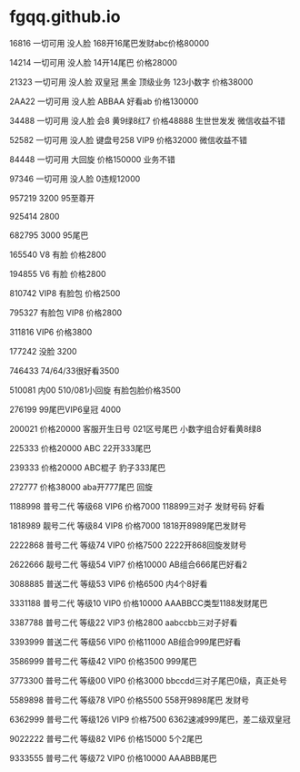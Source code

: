 # fgqq.github.io

16816   一切可用  没人脸  168开16尾巴发财abc价格80000

14214   一切可用  没人脸  14开14尾巴 价格28000

21323   一切可用  没人脸  双皇冠 黑金 顶级业务 123小数字 价格38000

2AA22  一切可用   没人脸  ABBAA 好看ab 价格130000

34488  一切可用   没人脸  会8 黄9绿8红7  价格48888  生世世发发 微信收益不错 

52582  一切可用   没人脸  键盘号258  VIP9 价格32000 微信收益不错

84448  一切可用   大回旋  价格150000 业务不错

97346  一切可用   没人脸  0违规12000

957219  3200 95至尊开

925414  2800 

682795  3000 95尾巴

165540  V8 有脸 价格2800

194855  V6 有脸 价格2800

810742 VIP8 有脸包 价格2500

795327 有脸包 VIP8 价格2800

311816 VIP6 价格3800

177242  没脸 3200

746433  74/64/33很好看3500

510081  内00 510/081小回旋 有脸包脸价格3500

276199  99尾巴VIP6皇冠 4000

200021     价格20000        客服开生日号 021区号尾巴 小数字组合好看黄8绿8

225333     价格20000        ABC 22开333尾巴 

239333     价格20000        ABC棍子 豹子333尾巴

272777     价格38000        aba开777尾巴 回旋



1188998   普号二代       等级68        VIP6         价格7000          118899三对子 发财号码 好看

1818989   靓号二代       等级84        VIP8         价格7000          1818开8989尾巴发财号

2222868   普号二代       等级74        VIP0         价格7500          2222开868回旋发财号

2622666   靓号二代       等级54        VIP7         价格10000        AB组合666尾巴好看2

3088885   普送二代       等级53        VIP6         价格6500          内4个8好看

3331188   普号二代       等级10        VIP0         价格10000         AAABBCC类型1188发财尾巴

3387788   普号二代       等级22        VIP3         价格2800          aabccbb三对子好看

3393999   普送二代       等级56        VIP0         价格11000        AB组合999尾巴好看

3586999   普号二代       等级42        VIP0         价格3500          999尾巴

3773300   普号二代       等级00        VIP0         价格3000          bbccdd三对子尾巴0级，真正处号

5589898   普号二代       等级78        VIP0         价格5500          558开9898尾巴 发财号

6362999   普号二代       等级126      VIP9         价格7500          6362速减999尾巴，差二级双皇冠

9022222   普号二代       等级82        VIP6         价格15000        5个2尾巴

9333555   普号二代       等级72        VIP0         价格10000        AAABBB尾巴
